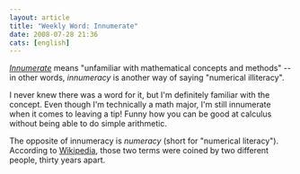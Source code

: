 ```yaml
---
layout: article
title: "Weekly Word: Innumerate"
date: 2008-07-28 21:36
cats: [english]
---
```

<em><a href="http://dictionary.reference.com/browse/innumerate">Innumerate</a></em> means "unfamiliar with mathematical concepts and methods" -- in other words, <em>innumeracy</em> is another way of saying "numerical illiteracy".

I never knew there was a word for it, but I'm definitely familiar with the concept. Even though I'm technically a math major, I'm still innumerate when it comes to leaving a tip! Funny how you can be good at calculus without being able to do simple arithmetic.

The opposite of innumeracy is <em>numeracy</em> (short for "numerical literacy"). According to <a href="http://en.wikipedia.org/wiki/Numeracy" title="Numeracy">Wikipedia</a>, those two terms were coined by two different people, thirty years apart.

